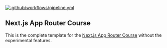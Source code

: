[![.github/workflows/pipeline.yml](https://github.com/RodrigoCaya/nextjs14-project/actions/workflows/pipeline.yml/badge.svg)](https://github.com/RodrigoCaya/nextjs14-project/actions/workflows/pipeline.yml)

## Next.js App Router Course

This is the complete template for the [Next.js App Router Course](https://nextjs.org/learn) without the experimental features.
